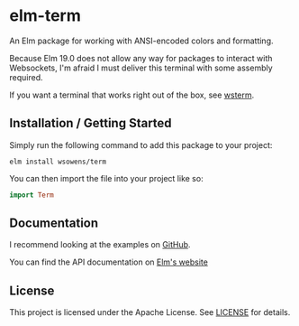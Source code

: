 # elm-term
An Elm package for working with ANSI-encoded colors and formatting.

Because Elm 19.0 does not allow any way for packages to interact with Websockets, I'm afraid I must deliver this terminal with some assembly required.

If you want a terminal that works right out of the box, see [wsterm](https://github.com/wsowens/wsterm).

## Installation / Getting Started
Simply run the following command to add this package to your project:
```
elm install wsowens/term
```
You can then import the file into your project like so:
```elm
import Term
```

## Documentation
I recommend looking at the examples on [GitHub](https://github.com/wsowens/term/tree/master/examples).

You can find the API documentation on [Elm's website](https://package.elm-lang.org/packages/wsowens/term/latest)

## License
This project is licensed under the Apache License. See [LICENSE](./LICENSE) for details.